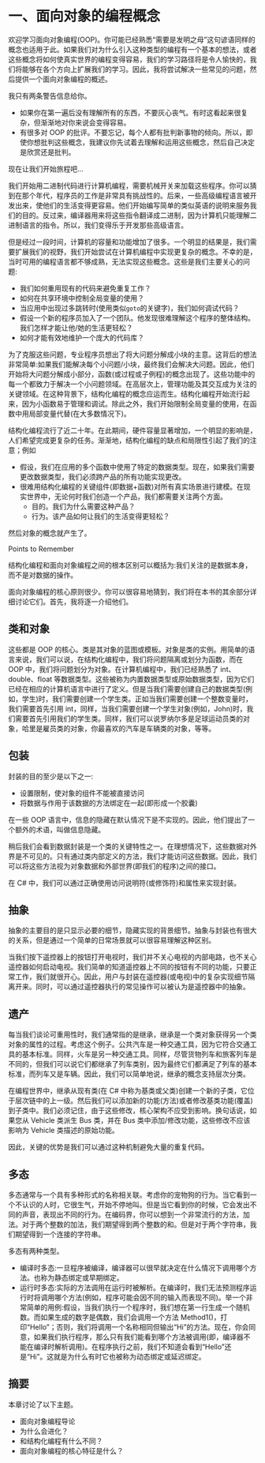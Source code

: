 # 一、面向对象的编程概念

欢迎学习面向对象编程(OOP)。你可能已经熟悉“需要是发明之母”这句谚语同样的概念也适用于此。如果我们对为什么引入这种类型的编程有一个基本的想法，或者这些概念将如何使真实世界的编程变得容易，我们的学习路径将是令人愉快的，我们将能够在各个方向上扩展我们的学习。因此，我将尝试解决一些常见的问题，然后提供一个面向对象编程的概述。

我只有两条警告信息给你。

*   如果你在第一遍后没有理解所有的东西，不要灰心丧气。有时这看起来很复杂，但渐渐地对你来说会变得容易。
*   有很多对 OOP 的批评。不要忘记，每个人都有批判新事物的倾向。所以，即使你想批判这些概念，我建议你先试着去理解和运用这些概念，然后自己决定是欣赏还是批判。

现在让我们开始旅程吧…

我们开始用二进制代码进行计算机编程，需要机械开关来加载这些程序。你可以猜到在那个年代，程序员的工作是非常具有挑战性的。后来，一些高级编程语言被开发出来，使他们的生活变得更容易。他们开始编写简单的类似英语的说明来服务我们的目的。反过来，编译器用来将这些指令翻译成二进制，因为计算机只能理解二进制语言的指令。所以，我们变得乐于开发那些高级语言。

但是经过一段时间，计算机的容量和功能增加了很多。一个明显的结果是，我们需要扩展我们的视野，我们开始尝试在计算机编程中实现更复杂的概念。不幸的是，当时可用的编程语言都不够成熟，无法实现这些概念。这些是我们主要关心的问题:

*   我们如何重用现有的代码来避免重复工作？
*   如何在共享环境中控制全局变量的使用？
*   当应用中出现过多跳转时(使用类似`goto`的关键字)，我们如何调试代码？
*   假设一个新的程序员加入了一个团队。他发现很难理解这个程序的整体结构。我们怎样才能让他/她的生活更轻松？
*   如何才能有效地维护一个庞大的代码库？

为了克服这些问题，专业程序员想出了将大问题分解成小块的主意。这背后的想法非常简单:如果我们能解决每个小问题/小块，最终我们会解决大问题。因此，他们开始将大问题分解成小部分，函数(或过程或子例程)的概念出现了。这些功能中的每一个都致力于解决一个小问题领域。在高层次上，管理功能及其交互成为关注的关键领域。在这种背景下，结构化编程的概念应运而生。结构化编程开始流行起来，因为小函数易于管理和调试。除此之外，我们开始限制全局变量的使用，在函数中用局部变量代替(在大多数情况下)。

结构化编程流行了近二十年。在此期间，硬件容量显著增加，一个明显的影响是，人们希望完成更复杂的任务。渐渐地，结构化编程的缺点和局限性引起了我们的注意；例如

*   假设，我们在应用的多个函数中使用了特定的数据类型。现在，如果我们需要更改数据类型，我们必须跨产品的所有功能实现更改。
*   很难用结构化编程的关键组件(即数据+函数)对所有真实场景进行建模。在现实世界中，无论何时我们创造一个产品，我们都需要关注两个方面。
    *   目的。我们为什么需要这种产品？
    *   行为。该产品如何让我们的生活变得更轻松？

然后对象的概念就产生了。

Points to Remember

结构化编程和面向对象编程之间的根本区别可以概括为:我们关注的是数据本身，而不是对数据的操作。

面向对象编程的核心原则很少。你可以很容易地猜到，我们将在本书的其余部分详细讨论它们。首先，我将逐一介绍他们。

## 类和对象

这些都是 OOP 的核心。类是其对象的蓝图或模板。对象是类的实例。用简单的语言来说，我们可以说，在结构化编程中，我们将问题隔离或划分为函数，而在 OOP 中，我们将问题划分为对象。在计算机编程中，我们已经熟悉了 int、double、float 等数据类型。这些被称为内置数据类型或原始数据类型，因为它们已经在相应的计算机语言中进行了定义。但是当我们需要创建自己的数据类型(例如，学生)时，我们需要创建一个学生类。正如当我们需要创建一个整数变量时，我们需要首先引用 int，同样，当我们需要创建一个学生对象(例如，John)时，我们需要首先引用我们的学生类。同样，我们可以说罗纳尔多是足球运动员类的对象，哈里是雇员类的对象，你最喜欢的汽车是车辆类的对象，等等。

## 包装

封装的目的至少是以下之一:

*   设置限制，使对象的组件不能被直接访问
*   将数据与作用于该数据的方法绑定在一起(即形成一个胶囊)

在一些 OOP 语言中，信息的隐藏在默认情况下是不实现的。因此，他们提出了一个额外的术语，叫做信息隐藏。

稍后我们会看到数据封装是一个类的关键特性之一。在理想情况下，这些数据对外界是不可见的。只有通过类内部定义的方法，我们才能访问这些数据。因此，我们可以将这些方法视为对象数据和外部世界(即我们的程序)之间的接口。

在 C# 中，我们可以通过正确使用访问说明符(或修饰符)和属性来实现封装。

## 抽象

抽象的主要目的是只显示必要的细节，隐藏实现的背景细节。抽象与封装也有很大的关系，但是通过一个简单的日常场景就可以很容易理解这种区别。

当我们按下遥控器上的按钮打开电视时，我们并不关心电视的内部电路，也不关心遥控器如何启动电视。我们简单的知道遥控器上不同的按钮有不同的功能，只要正常工作，我们就很开心。因此，用户与封装在遥控器(或电视)中的复杂实现细节隔离开来。同时，可以通过遥控器执行的常见操作可以被认为是遥控器中的抽象。

## 遗产

每当我们谈论可重用性时，我们通常指的是继承，继承是一个类对象获得另一个类对象的属性的过程。考虑这个例子。公共汽车是一种交通工具，因为它符合交通工具的基本标准。同样，火车是另一种交通工具。同样，尽管货物列车和旅客列车是不同的，但我们可以说它们都继承了列车类别，因为最终它们都满足了列车的基本标准，而列车又是车辆。因此，我们可以简单地说，继承的概念支持层次分类。

在编程世界中，继承从现有类(在 C# 中称为基类或父类)创建一个新的子类，它位于层次链中的上一级。然后我们可以添加新的功能(方法)或者修改基类功能(覆盖)到子类中。我们必须记住，由于这些修改，核心架构不应受到影响。换句话说，如果您从 Vehicle 类派生 Bus 类，并在 Bus 类中添加/修改功能，这些修改不应该影响为 Vehicle 类描述的原始功能。

因此，关键的优势是我们可以通过这种机制避免大量的重复代码。

## 多态

多态通常与一个具有多种形式的名称相关联。考虑你的宠物狗的行为。当它看到一个不认识的人时，它很生气，开始不停地叫。但是当它看到你的时候，它会发出不同的声音，表现出不同的行为。在编码界，你可以想到一个非常流行的方法，加法。对于两个整数的加法，我们期望得到两个整数的和。但是对于两个字符串，我们期望得到一个连接的字符串。

多态有两种类型。

*   编译时多态:一旦程序被编译，编译器可以很早就决定在什么情况下调用哪个方法。也称为静态绑定或早期绑定。
*   运行时多态:实际的方法调用在运行时被解析。在编译时，我们无法预测程序运行时将调用哪个方法(例如，程序可能会因不同的输入而表现不同)。举一个非常简单的用例:假设，当我们执行一个程序时，我们想在第一行生成一个随机数。而如果生成的数字是偶数，我们会调用一个方法 Method1()，打印“Hello”；否则，我们将调用一个名称相同但输出“Hi”的方法。现在，你会同意，如果我们执行程序，那么只有我们能看到哪个方法被调用(即，编译器不能在编译时解析调用)。在程序执行之前，我们不知道会看到“Hello”还是“Hi”。这就是为什么有时它也被称为动态绑定或延迟绑定。

## 摘要

本章讨论了以下主题。

*   面向对象编程导论
*   为什么会进化？
*   和结构化编程有什么不同？
*   面向对象编程的核心特征是什么？